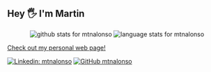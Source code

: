## Hey :raised_hand_with_fingers_splayed: I'm Martin


<p align="center">
  <img src="https://github-readme-stats.vercel.app/api?username=mtnalonso&show_icons=true&hide_title=true" alt="github stats for mtnalonso">
  <img src="https://github-readme-stats.vercel.app/api/top-langs/?username=mtnalonso&layout=compact" alt="language stats for mtnalonso">
</p>

[Check out my personal web page!](https://mtnalonso.com/)

[![Linkedin: mtnalonso](https://img.shields.io/badge/-mtnalonso-blue?style=flat-square&logo=Linkedin&logoColor=white&link=https://www.linkedin.com/in/MartinAlonsoVilar/)](https://www.linkedin.com/in/MartinAlonsoVilar/)
[![GitHub mtnalonso](https://img.shields.io/github/followers/mtnalonso?label=follow&style=social)](https://github.com/mtnalonso)
